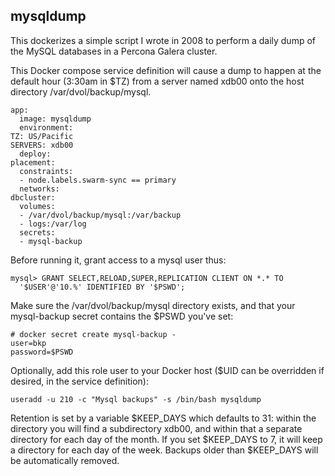 ## mysqldump

This dockerizes a simple script I wrote in 2008 to perform a daily dump of
the MySQL databases in a Percona Galera cluster.

This Docker compose service definition will cause a dump to happen
at the default hour (3:30am in $TZ) from a server named xdb00 onto
the host directory /var/dvol/backup/mysql.

    app:
      image: mysqldump
      environment:
	TZ: US/Pacific
	SERVERS: xdb00
      deploy:
	placement:
	  constraints:
	  - node.labels.swarm-sync == primary
      networks:
	dbcluster:
      volumes:
      - /var/dvol/backup/mysql:/var/backup
      - logs:/var/log
      secrets:
      - mysql-backup

Before running it, grant access to a mysql user thus:

    mysql> GRANT SELECT,RELOAD,SUPER,REPLICATION CLIENT ON *.* TO
      '$USER'@'10.%' IDENTIFIED BY '$PSWD';

Make sure the /var/dvol/backup/mysql directory exists, and that
your mysql-backup secret contains the $PSWD you've set:

    # docker secret create mysql-backup -
    user=bkp
    password=$PSWD

Optionally, add this role user to your Docker host ($UID can be overridden if
desired, in the service definition):

    useradd -u 210 -c "Mysql backups" -s /bin/bash mysqldump

Retention is set by a variable $KEEP_DAYS which defaults to 31: within
the directory you will find a subdirectory xdb00, and within that a
separate directory for each day of the month. If you set $KEEP_DAYS
to 7, it will keep a directory for each day of the week. Backups older
than $KEEP_DAYS will be automatically removed.
